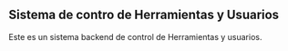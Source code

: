 ## Sistema de contro de Herramientas y Usuarios

Este es un  sistema backend  de control de Herramientas y usuarios.

